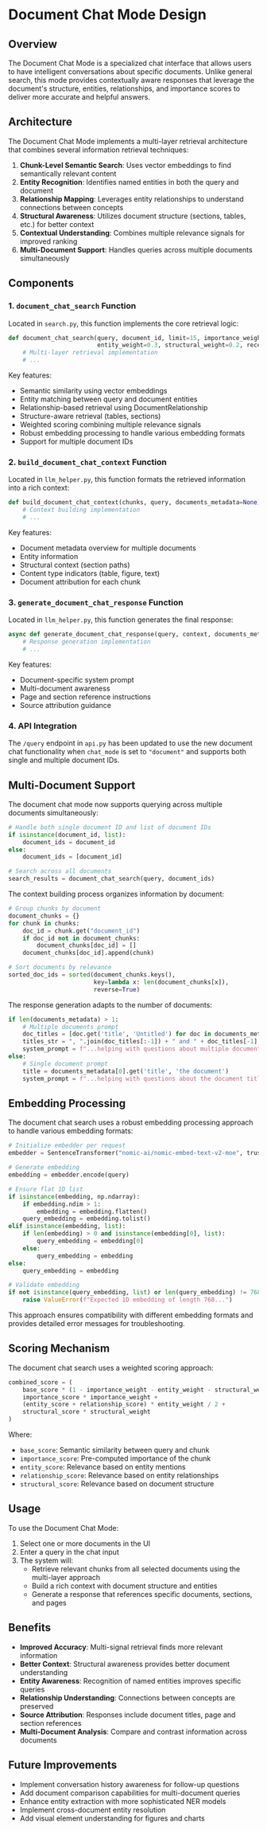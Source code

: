 # Document Chat Mode Design

## Overview

The Document Chat Mode is a specialized chat interface that allows users to have intelligent conversations about specific documents. Unlike general search, this mode provides contextually aware responses that leverage the document's structure, entities, relationships, and importance scores to deliver more accurate and helpful answers.

## Architecture

The Document Chat Mode implements a multi-layer retrieval architecture that combines several information retrieval techniques:

1. **Chunk-Level Semantic Search**: Uses vector embeddings to find semantically relevant content
2. **Entity Recognition**: Identifies named entities in both the query and document
3. **Relationship Mapping**: Leverages entity relationships to understand connections between concepts
4. **Structural Awareness**: Utilizes document structure (sections, tables, etc.) for better context
5. **Contextual Understanding**: Combines multiple relevance signals for improved ranking
6. **Multi-Document Support**: Handles queries across multiple documents simultaneously

## Components

### 1. `document_chat_search` Function

Located in `search.py`, this function implements the core retrieval logic:

```python
def document_chat_search(query, document_id, limit=15, importance_weight=0.3, 
                         entity_weight=0.3, structural_weight=0.2, recency_weight=0.2):
    # Multi-layer retrieval implementation
    # ...
```

Key features:
- Semantic similarity using vector embeddings
- Entity matching between query and document entities
- Relationship-based retrieval using DocumentRelationship
- Structure-aware retrieval (tables, sections)
- Weighted scoring combining multiple relevance signals
- Robust embedding processing to handle various embedding formats
- Support for multiple document IDs

### 2. `build_document_chat_context` Function

Located in `llm_helper.py`, this function formats the retrieved information into a rich context:

```python
def build_document_chat_context(chunks, query, documents_metadata=None):
    # Context building implementation
    # ...
```

Key features:
- Document metadata overview for multiple documents
- Entity information
- Structural context (section paths)
- Content type indicators (table, figure, text)
- Document attribution for each chunk

### 3. `generate_document_chat_response` Function

Located in `llm_helper.py`, this function generates the final response:

```python
async def generate_document_chat_response(query, context, documents_metadata=None, api_key=None):
    # Response generation implementation
    # ...
```

Key features:
- Document-specific system prompt
- Multi-document awareness
- Page and section reference instructions
- Source attribution guidance

### 4. API Integration

The `/query` endpoint in `api.py` has been updated to use the new document chat functionality when `chat_mode` is set to `"document"` and supports both single and multiple document IDs.

## Multi-Document Support

The document chat mode now supports querying across multiple documents simultaneously:

```python
# Handle both single document ID and list of document IDs
if isinstance(document_id, list):
    document_ids = document_id
else:
    document_ids = [document_id]

# Search across all documents
search_results = document_chat_search(query, document_ids)
```

The context building process organizes information by document:

```python
# Group chunks by document
document_chunks = {}
for chunk in chunks:
    doc_id = chunk.get("document_id")
    if doc_id not in document_chunks:
        document_chunks[doc_id] = []
    document_chunks[doc_id].append(chunk)

# Sort documents by relevance
sorted_doc_ids = sorted(document_chunks.keys(), 
                        key=lambda x: len(document_chunks[x]), 
                        reverse=True)
```

The response generation adapts to the number of documents:

```python
if len(documents_metadata) > 1:
    # Multiple documents prompt
    doc_titles = [doc.get('title', 'Untitled') for doc in documents_metadata]
    titles_str = ", ".join(doc_titles[:-1]) + " and " + doc_titles[-1]
    system_prompt = f"...helping with questions about multiple documents: {titles_str}..."
else:
    # Single document prompt
    title = documents_metadata[0].get('title', 'the document')
    system_prompt = f"...helping with questions about the document titled '{title}'..."
```

## Embedding Processing

The document chat search uses a robust embedding processing approach to handle various embedding formats:

```python
# Initialize embedder per request
embedder = SentenceTransformer("nomic-ai/nomic-embed-text-v2-moe", trust_remote_code=True, device='cpu')

# Generate embedding
embedding = embedder.encode(query)

# Ensure flat 1D list
if isinstance(embedding, np.ndarray):
    if embedding.ndim > 1:
        embedding = embedding.flatten()
    query_embedding = embedding.tolist()
elif isinstance(embedding, list):
    if len(embedding) > 0 and isinstance(embedding[0], list):
        query_embedding = embedding[0]
    else:
        query_embedding = embedding
else:
    query_embedding = embedding

# Validate embedding
if not isinstance(query_embedding, list) or len(query_embedding) != 768:
    raise ValueError(f"Expected 1D embedding of length 768...")
```

This approach ensures compatibility with different embedding formats and provides detailed error messages for troubleshooting.

## Scoring Mechanism

The document chat search uses a weighted scoring approach:

```python
combined_score = (
    base_score * (1 - importance_weight - entity_weight - structural_weight - recency_weight) +
    importance_score * importance_weight +
    (entity_score + relationship_score) * entity_weight / 2 +
    structural_score * structural_weight
)
```

Where:
- `base_score`: Semantic similarity between query and chunk
- `importance_score`: Pre-computed importance of the chunk
- `entity_score`: Relevance based on entity mentions
- `relationship_score`: Relevance based on entity relationships
- `structural_score`: Relevance based on document structure

## Usage

To use the Document Chat Mode:

1. Select one or more documents in the UI
2. Enter a query in the chat input
3. The system will:
   - Retrieve relevant chunks from all selected documents using the multi-layer approach
   - Build a rich context with document structure and entities
   - Generate a response that references specific documents, sections, and pages

## Benefits

- **Improved Accuracy**: Multi-signal retrieval finds more relevant information
- **Better Context**: Structural awareness provides better document understanding
- **Entity Awareness**: Recognition of named entities improves specific queries
- **Relationship Understanding**: Connections between concepts are preserved
- **Source Attribution**: Responses include document titles, page and section references
- **Multi-Document Analysis**: Compare and contrast information across documents

## Future Improvements

- Implement conversation history awareness for follow-up questions
- Add document comparison capabilities for multi-document queries
- Enhance entity extraction with more sophisticated NER models
- Implement cross-document entity resolution
- Add visual element understanding for figures and charts 
